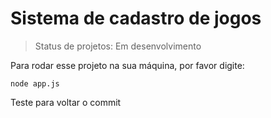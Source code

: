<h1>Sistema de cadastro de jogos</h1>

> Status de projetos: Em desenvolvimento

Para rodar esse projeto na sua máquina, por favor digite:

```
node app.js 
``` 
 

Teste para voltar o commit

